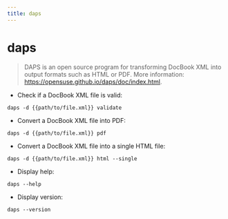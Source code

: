 ```yaml
---
title: daps
---
```

# daps

> DAPS is an open source program for transforming DocBook XML into output formats such as HTML or PDF.
> More information: <https://opensuse.github.io/daps/doc/index.html>.

- Check if a DocBook XML file is valid:

`daps -d {{path/to/file.xml}} validate`

- Convert a DocBook XML file into PDF:

`daps -d {{path/to/file.xml}} pdf`

- Convert a DocBook XML file into a single HTML file:

`daps -d {{path/to/file.xml}} html --single`

- Display help:

`daps --help`

- Display version:

`daps --version`
